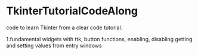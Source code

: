 # TkinterTutorialCodeAlong
code to learn Tkinter from a clear code tutorial. 

1.fundamental widgets with ttk, button functions, enabling, disabling getting and setting values from entry windows

